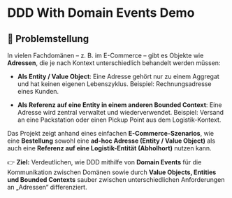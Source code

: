 # DDD With Domain Events Demo

## 📌 Problemstellung

In vielen Fachdomänen – z. B. im E-Commerce – gibt es Objekte wie **Adressen**, die je nach Kontext unterschiedlich behandelt werden müssen:

* **Als Entity / Value Object**:
  Eine Adresse gehört nur zu einem Aggregat und hat keinen eigenen Lebenszyklus.
  Beispiel: Rechnungsadresse eines Kunden.

* **Als Referenz auf eine Entity in einem anderen Bounded Context**:
  Eine Adresse wird zentral verwaltet und wiederverwendet.
  Beispiel: Versand an eine Packstation oder einen Pickup Point aus dem Logistik-Kontext.

Das Projekt zeigt anhand eines einfachen **E-Commerce-Szenarios**, wie eine **Bestellung** sowohl eine **ad-hoc Adresse (Entity / Value Object)** als auch eine **Referenz auf eine Logistik-Entität (Abholhort)** nutzen kann.

👉 **Ziel:** Verdeutlichen, wie DDD mithilfe von **Domain Events** für die Kommunikation zwischen Domänen sowie durch **Value Objects, Entities und Bounded Contexts** sauber zwischen unterschiedlichen Anforderungen an „Adressen“ differenziert.
